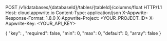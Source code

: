 POST /v1/databases/{databaseId}/tables/{tableId}/columns/float HTTP/1.1
Host: cloud.appwrite.io
Content-Type: application/json
X-Appwrite-Response-Format: 1.8.0
X-Appwrite-Project: <YOUR_PROJECT_ID>
X-Appwrite-Key: <YOUR_API_KEY>

{
  "key": ,
  "required": false,
  "min": 0,
  "max": 0,
  "default": 0,
  "array": false
}
